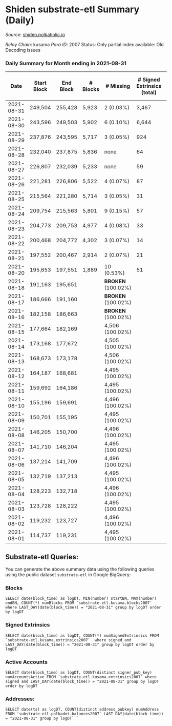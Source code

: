 # Shiden substrate-etl Summary (Daily)

_Source_: [shiden.polkaholic.io](https://shiden.polkaholic.io)

*Relay Chain*: kusama
*Para ID*: 2007
Status: Only partial index available: Old Decoding issues


### Daily Summary for Month ending in 2021-08-31


| Date | Start Block | End Block | # Blocks | # Missing | # Signed Extrinsics (total) | # Active Accounts | # Addresses with Balances | # Events | # Transfers | # XCM Transfers In | # XCM Transfers Out |
| ---- | ----------- | --------- | -------- | --------- | --------------------------- | ----------------- | ------------------------- | -------- | ----------- | ------------------ | ------------------- |
| 2021-08-31 | 249,504 | 255,428 | 5,923 | 2 (0.03%) | 3,467 | 2,220 | 15,856 | 26,743 | 9,181 ($33,967,434) |   |   |
| 2021-08-30 | 243,596 | 249,503 | 5,902 | 6 (0.10%) | 6,644 | 3,135 |  | 37,433 | 11,943 ($38,719,426) |   |   |
| 2021-08-29 | 237,876 | 243,595 | 5,717 | 3 (0.05%) | 924 | 491 |  | 19,527 | 6,511 ($41,624,042) |   |   |
| 2021-08-28 | 232,040 | 237,875 | 5,836 | none  | 64 | 36 |  | 17,624 | 5,836 ($7,748.01) |   |   |
| 2021-08-27 | 226,807 | 232,039 | 5,233 | none  | 59 | 41 |  | 15,803 | 5,234 ($6,958.92) |   |   |
| 2021-08-26 | 221,281 | 226,806 | 5,522 | 4 (0.07%) | 87 | 18 |  | 16,688 | 5,523 ($7,346.09) |   |   |
| 2021-08-25 | 215,564 | 221,280 | 5,714 | 3 (0.05%) | 31 | 21 |  | 17,213 | 5,715 ($7,635.88) |   |   |
| 2021-08-24 | 209,754 | 215,563 | 5,801 | 9 (0.15%) | 57 | 27 |  | 17,519 | 5,801 ($7,701.54) |   |   |
| 2021-08-23 | 204,773 | 209,753 | 4,977 | 4 (0.08%) | 33 | 19 |  | 15,008 | 4,977 ($6,607.58) |   |   |
| 2021-08-22 | 200,468 | 204,772 | 4,302 | 3 (0.07%) | 14 | 10 |  | 12,943 | 4,302 ($5,711.44) |   |   |
| 2021-08-21 | 197,552 | 200,467 | 2,914 | 2 (0.07%) | 21 | 11 |  | 8,792 | 2,914 ($3,868.69) |   |   |
| 2021-08-20 | 195,653 | 197,551 | 1,889 | 10 (0.53%) | 51 | 24 |  | 5,783 | 1,888 ($2,505.23) |   |   |
| 2021-08-18 | 191,163 | 195,651 |  |  **BROKEN** (100.02%) |  |  |  |  |   |   |   |
| 2021-08-17 | 186,666 | 191,160 |  |  **BROKEN** (100.02%) |  |  |  |  |   |   |   |
| 2021-08-16 | 182,158 | 186,663 |  |  **BROKEN** (100.02%) |  |  |  |  |   |   |   |
| 2021-08-15 | 177,664 | 182,169 |  | 4,506 (100.02%) |  |  |  |  |   |   |   |
| 2021-08-14 | 173,168 | 177,672 |  | 4,505 (100.02%) |  |  |  |  |   |   |   |
| 2021-08-13 | 168,673 | 173,178 |  | 4,506 (100.02%) |  |  |  |  |   |   |   |
| 2021-08-12 | 164,187 | 168,681 |  | 4,495 (100.02%) |  |  |  |  |   |   |   |
| 2021-08-11 | 159,692 | 164,186 |  | 4,495 (100.02%) |  |  |  |  |   |   |   |
| 2021-08-10 | 155,196 | 159,691 |  | 4,496 (100.02%) |  |  |  |  |   |   |   |
| 2021-08-09 | 150,701 | 155,195 |  | 4,495 (100.02%) |  |  |  |  |   |   |   |
| 2021-08-08 | 146,205 | 150,700 |  | 4,496 (100.02%) |  |  |  |  |   |   |   |
| 2021-08-07 | 141,710 | 146,204 |  | 4,495 (100.02%) |  |  |  |  |   |   |   |
| 2021-08-06 | 137,214 | 141,709 |  | 4,496 (100.02%) |  |  |  |  |   |   |   |
| 2021-08-05 | 132,719 | 137,213 |  | 4,495 (100.02%) |  |  |  |  |   |   |   |
| 2021-08-04 | 128,223 | 132,718 |  | 4,496 (100.02%) |  |  |  |  |   |   |   |
| 2021-08-03 | 123,728 | 128,222 |  | 4,495 (100.02%) |  |  |  |  |   |   |   |
| 2021-08-02 | 119,232 | 123,727 |  | 4,496 (100.02%) |  |  |  |  |   |   |   |
| 2021-08-01 | 114,737 | 119,231 |  | 4,495 (100.02%) |  |  |  |  |   |   |   |

## Substrate-etl Queries:
You can generate the above summary data using the following queries using the public dataset `substrate-etl` in Google BigQuery:


### Blocks
```
SELECT date(block_time) as logDT, MIN(number) startBN, MAX(number) endBN, COUNT(*) numBlocks FROM `substrate-etl.kusama.blocks2007`  where LAST_DAY(date(block_time)) = "2021-08-31" group by logDT order by logDT
```


### Signed Extrinsics
```
SELECT date(block_time) as logDT, COUNT(*) numSignedExtrinsics FROM `substrate-etl.kusama.extrinsics2007`  where signed and LAST_DAY(date(block_time)) = "2021-08-31" group by logDT order by logDT
```


### Active Accounts
```
SELECT date(block_time) as logDT, COUNT(distinct signer_pub_key) numAccountsActive FROM `substrate-etl.kusama.extrinsics2007` where signed and LAST_DAY(date(block_time)) = "2021-08-31" group by logDT order by logDT
```


### Addresses:
```
SELECT date(ts) as logDT, COUNT(distinct address_pubkey) numAddress FROM `substrate-etl.polkadot.balances2007` LAST_DAY(date(block_time)) = "2021-08-31" group by logDT```

